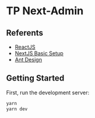 # TP Next-Admin

## Referents

- [ReactJS](https://reactjs.org/)
- [NextJS Basic Setup](https://nextjs.org/learn/basics/create-nextjs-app)
- [Ant Design](https://ant.design/)

## Getting Started

First, run the development server:

```bash
yarn
yarn dev
```
